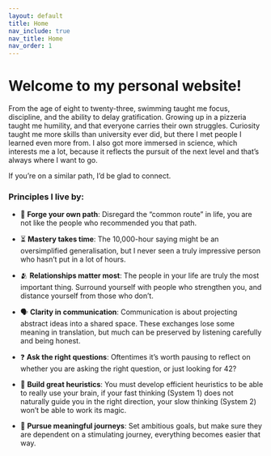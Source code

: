 ```yaml
---
layout: default
title: Home
nav_include: true
nav_title: Home
nav_order: 1
---
```



# Welcome to my personal website!
From the age of eight to twenty-three, swimming taught me focus, discipline, and the ability to delay gratification. Growing up in a pizzeria taught me humility, and that everyone carries their own struggles. Curiosity taught me more skills than university ever did, but there I met people I learned even more from. I also got more immersed in science, which interests me a lot, because it reflects the pursuit of the next level and that’s always where I want to go.

If you’re on a similar path, I’d be glad to connect.


### Principles I live by:

- 🧭 **Forge your own path**: 
Disregard the “common route” in life, you are not like the people who recommended you that path.

- ⏳ **Mastery takes time**: 
The 10,000-hour saying might be an oversimplified generalisation, but I never seen a truly impressive person who hasn’t put in a lot of hours.

- 🫂 **Relationships matter most**: 
The people in your life are truly the most important thing. Surround yourself with people who strengthen you, and distance yourself from those who don’t.

- 🗣️ **Clarity in communication**: 
Communication is about projecting abstract ideas into a shared space. These exchanges lose some meaning in translation, but much can be preserved by listening carefully and being honest.

- ❓ **Ask the right questions**: 
Oftentimes it’s worth pausing to reflect on whether you are asking the right question, or just looking for 42?

- 🧠 **Build great heuristics**: 
You must develop efficient heuristics to be able to really use your brain, if your fast thinking (System 1) does not naturally guide you in the right direction, your slow thinking (System 2) won’t be able to work its magic.

- 🚀 **Pursue meaningful journeys**: 
Set ambitious goals, but make sure they are dependent on a stimulating journey, everything becomes easier that way.